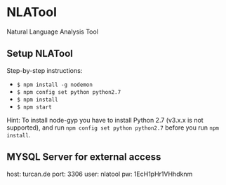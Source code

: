 # NLATool
Natural Language Analysis Tool


## Setup NLATool
Step-by-step instructions:
* `$ npm install -g nodemon`
* `$ npm config set python python2.7`
* `$ npm install`
* `$ npm start`

Hint: To install node-gyp you have to install Python 2.7 (v3.x.x is not supported), and run `npm config set python python2.7` before you run `npm install`.




## MYSQL Server for external access

host: turcan.de
port: 3306
user: nlatool
pw: 1EcH1pHr1VHhdknm
